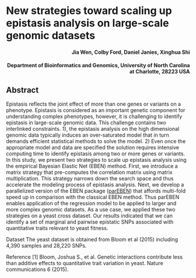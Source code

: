 # New strategies toward scaling up epistasis analysis on large-scale genomic datasets

<h4 align = "right">Jia Wen, Colby Ford, Daniel Janies, Xinghua Shi</h4>
<h4 align = "right">Department of Bioinformatics and Genomics, University of North Carolina at Charlotte, 28223 USA</h4>

## Abstract

Epistasis reflects the joint effect of more than one genes or variants on a phenotype. Epistasis is considered as an important genetic component for understanding complex phenotypes, however, it is challenging to identify epistasis in large-scale genomic data. This challenge contains two interlinked constraints. 1), the epistasis analysis on the high dimensional genomic data typically induces an over-saturated model that in turn demands efficient statistical methods to solve the model. 2) Even once the appropriate model and data are specified the solution requires intensive computing time to identify epistasis among two or more genes or variants. In this study, we present two strategies to scale up epistasis analysis using the empirical Bayesian Elastic Net (EBEN) method. First, we introduce a matrix strategy that pre-computes the correlation matrix using matrix multiplication.  This strategy narrows down the search space and thus accelerate the modeling process of epistasis analysis. Next, we develop a parallelized version of the EBEN package ([parEBEN](https://github.com/colbyford/parEBEN)) that affords multi-fold speed up in comparison with the classical EBEN method. Thus parEBEN enables application of the regression model to be applied to larger and more complex genomic datasets. As a use case, we applied these two strategies on a yeast cross dataset.  Our results indicated that we can identify a set of marginal and pairwise epistatic SNPs associated with quantitative traits relevant to yeast fitness. 


Dataset
The yeast dataset is obtained from Bloom et al (2015) including 4,390 samples and 28,220 SNPs.


Reference 
[1] Bloom, Joshua S., et al. Genetic interactions contribute less than additive effects to quantitative trait variation in yeast. Nature communications 6 (2015).
